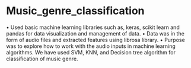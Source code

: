 # Music_genre_classification
•	Used basic machine learning libraries such as, keras, scikit learn and pandas for data visualization and management of data.
•	Data was in the form of audio files and extracted features using librosa library.
•	Purpose was to explore how to work with the audio inputs in machine learning algorithms. We have used SVM, KNN, and Decision tree algorithm for classification of music genre.
